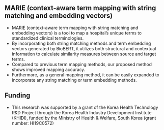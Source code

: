 ## MARIE (context-aware term mapping with string matching and embedding vectors)
- MARIE (context-aware term mapping with string matching and embedding vectors) is a tool to map a hospital’s unique terms to standardized clinical terminologies. 
- By incorporating both string matching methods and term embedding vectors generated by BioBERT, it utilizes both structural and contextual information to calculate similarity measures between source and target terms. 
- Compared to previous term mapping methods, our proposed method shows improved mapping accuracy. 
- Furthermore, as a general mapping method, it can be easily expanded to incorporate any string matching or term embedding methods.

## Funding
- This research was supported by a grant of the Korea Health Technology R&D Project through the Korea Health Industry Development Institute (KHIDI), funded by the Ministry of Health & Welfare, South Korea (grant number: HI19C0572)
